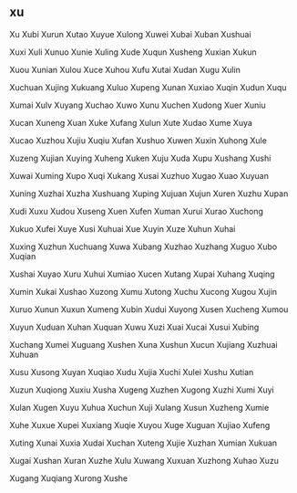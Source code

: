 xu
---

Xu Xubi Xurun Xutao Xuyue Xulong Xuwei Xubai Xuban Xushuai

Xuxi Xuli Xunuo Xunie Xuling Xude Xuqun Xusheng Xuxian Xukun

Xuou Xunian Xulou Xuce Xuhou Xufu Xutai Xudan Xugu Xulin

Xuchuan Xujing Xukuang Xuluo Xupeng Xunan Xuxiao Xuqin Xudun Xuqu

Xumai Xulv Xuyang Xuchao Xuwo Xunu Xuchen Xudong Xuer Xuniu

Xucan Xuneng Xuan Xuke Xufang Xulun Xute Xudao Xume Xuya

Xucao Xuzhou Xujiu Xuqiu Xufan Xushuo Xuwen Xuxin Xuhong Xule

Xuzeng Xujian Xuying Xuheng Xuken Xuju Xuda Xupu Xushang Xushi

Xuwai Xuming Xupo Xuqi Xukang Xusai Xuzhuo Xugao Xuao Xuyuan

Xuning Xuzhai Xuzha Xushuang Xuping Xujuan Xujun Xuren Xuzhu Xupan

Xudi Xuxu Xudou Xuseng Xuen Xufen Xuman Xurui Xurao Xuchong

Xukuo Xufei Xuye Xusi Xuhuai Xue Xuyin Xuze Xuhun Xuhai

Xuxing Xuzhun Xuchuang Xuwa Xubang Xuzhao Xuzhang Xuguo Xubo   Xuqian

Xushai Xuyao Xuru Xuhui Xumiao Xucen Xutang Xupai Xuhang Xuqing

Xumin Xukai Xushao Xuzong Xumu Xutong Xuchu Xucong Xugou Xujin

Xuruo Xunun Xuxun Xumeng Xubin Xudui Xuyong Xusen Xucheng Xumou

Xuyun Xuduan Xuhan Xuquan Xuwu Xuzi Xuai Xucai Xusui Xubing

Xuchang Xumei Xuguang Xushen Xuna Xushun Xucun Xujiang Xuzhuai Xuhuan

Xusu Xusong Xuyan Xuqiao Xudu Xujia Xuchi Xulei Xushu Xutian

Xuzun Xuqiong Xuxiu Xusha Xugeng Xuzhen Xugong Xuzhi Xumi Xuyi

Xulan Xugen Xuyu Xuhua Xuchun Xuji Xulang Xusun Xuzheng Xumie

Xuhe Xuxue Xupei Xuxiang Xuqie Xuyou Xuge Xuguan Xujiao Xufeng

Xuting Xunai Xuxia Xudai Xuchan Xuteng Xujie Xuzhan Xumian Xukuan

Xugai Xushan Xuran Xuzhe Xulu Xuwang Xuxuan Xuzhong Xuhao Xuzu

Xugang Xuqiang Xurong Xushe 